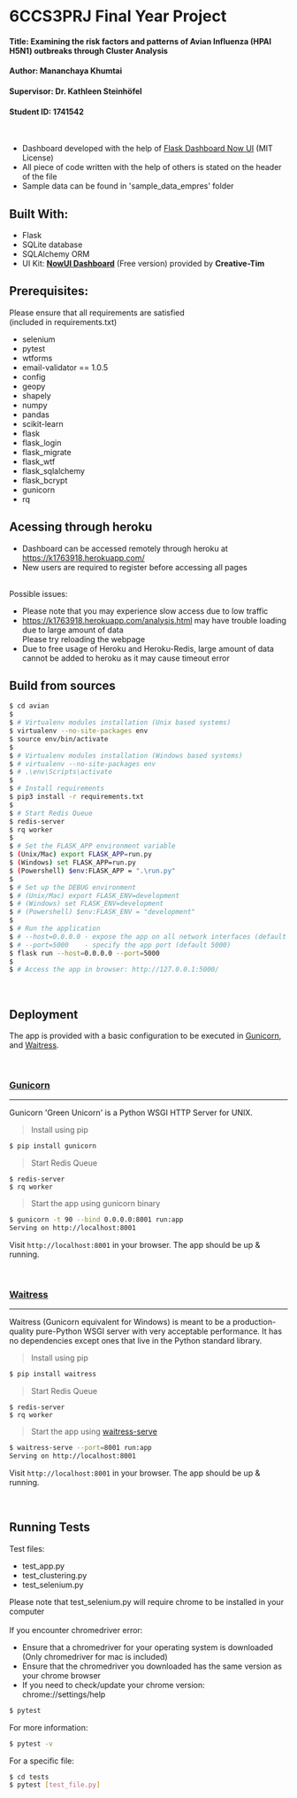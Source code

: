 # 6CCS3PRJ Final Year Project
#### Title: Examining the risk factors and patterns of Avian Influenza (HPAI H5N1) outbreaks through Cluster Analysis
#### Author: Mananchaya Khumtai
#### Supervisor: Dr. Kathleen Steinhöfel
#### Student ID: 1741542

<br />


- Dashboard developed with the help of [Flask Dashboard Now UI](https://appseed.us/admin-dashboards/flask-nowui-dashboard) (MIT License)
- All piece of code written with the help of others is stated on the header of the file
- Sample data can be found in 'sample_data_empres' folder


## Built With:

- Flask
- SQLite database
- SQLAlchemy ORM
- UI Kit: **[NowUI Dashboard](https://flask-now-ui-dashboard.appseed.us/login.html)** (Free version) provided by **Creative-Tim**

## Prerequisites:
Please ensure that all requirements are satisfied  <br>
(included in requirements.txt)
- selenium
- pytest
- wtforms
- email-validator == 1.0.5
- config
- geopy
- shapely
- numpy
- pandas
- scikit-learn
- flask
- flask_login
- flask_migrate
- flask_wtf
- flask_sqlalchemy
- flask_bcrypt
- gunicorn
- rq


## Acessing through heroku
- Dashboard can be accessed remotely through heroku at https://k1763918.herokuapp.com/<br />
- New users are required to register before accessing all pages <br /> <br />

Possible issues:
- Please note that you may experience slow access due to low traffic <br />
- https://k1763918.herokuapp.com/analysis.html may have trouble loading due to large amount of data<br>
Please try reloading the webpage
- Due to free usage of Heroku and Heroku-Redis, large amount of data cannot be added to heroku as it may cause timeout error


## Build from sources

```bash
$ cd avian
$
$ # Virtualenv modules installation (Unix based systems)
$ virtualenv --no-site-packages env
$ source env/bin/activate
$
$ # Virtualenv modules installation (Windows based systems)
$ # virtualenv --no-site-packages env
$ # .\env\Scripts\activate
$ 
$ # Install requirements
$ pip3 install -r requirements.txt
$
$ # Start Redis Queue
$ redis-server
$ rq worker
$
$ # Set the FLASK_APP environment variable
$ (Unix/Mac) export FLASK_APP=run.py
$ (Windows) set FLASK_APP=run.py
$ (Powershell) $env:FLASK_APP = ".\run.py"
$
$ # Set up the DEBUG environment
$ # (Unix/Mac) export FLASK_ENV=development
$ # (Windows) set FLASK_ENV=development
$ # (Powershell) $env:FLASK_ENV = "development"
$
$ # Run the application
$ # --host=0.0.0.0 - expose the app on all network interfaces (default 127.0.0.1)
$ # --port=5000    - specify the app port (default 5000)  
$ flask run --host=0.0.0.0 --port=5000
$
$ # Access the app in browser: http://127.0.0.1:5000/
```

<br />

## Deployment

The app is provided with a basic configuration to be executed in  [Gunicorn](https://gunicorn.org/), and [Waitress](https://docs.pylonsproject.org/projects/waitress/en/stable/).

<br />

### [Gunicorn](https://gunicorn.org/)
---

Gunicorn 'Green Unicorn' is a Python WSGI HTTP Server for UNIX.

> Install using pip

```bash
$ pip install gunicorn
```

> Start Redis Queue
```
$ redis-server
$ rq worker
```
> Start the app using gunicorn binary

```bash
$ gunicorn -t 90 --bind 0.0.0.0:8001 run:app
Serving on http://localhost:8001
```

Visit `http://localhost:8001` in your browser. The app should be up & running.


<br />

### [Waitress](https://docs.pylonsproject.org/projects/waitress/en/stable/)
---

Waitress (Gunicorn equivalent for Windows) is meant to be a production-quality pure-Python WSGI server with very acceptable performance. It has no dependencies except ones that live in the Python standard library.

> Install using pip

```bash
$ pip install waitress
```
> Start Redis Queue
```
$ redis-server
$ rq worker
```
> Start the app using [waitress-serve](https://docs.pylonsproject.org/projects/waitress/en/stable/runner.html)

```bash
$ waitress-serve --port=8001 run:app
Serving on http://localhost:8001
```

Visit `http://localhost:8001` in your browser. The app should be up & running.

<br />

## Running Tests
Test files:
- test_app.py
- test_clustering.py
- test_selenium.py

Please note that test_selenium.py will require chrome to be installed in your computer<br /> <br /> 
If you encounter chromedriver error:  <br /> 
- Ensure that a chromedriver for your operating system is downloaded (Only chromedriver for mac is included)
- Ensure that the chromedriver you downloaded has the same version as your chrome browser
- If you need to check/update your chrome version: chrome://settings/help

```bash
$ pytest
```

For more information:
```bash
$ pytest -v
```

For a specific file:
```bash
$ cd tests
$ pytest [test_file.py]
```